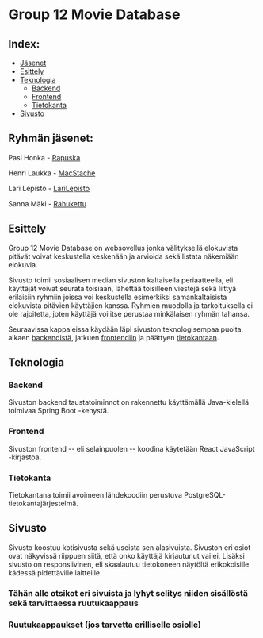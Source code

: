 # Group 12 Movie Database

## Index:
- [Jäsenet](#jasenet)
- [Esittely](esittely)
- [Teknologia](teknologia)
	- [Backend](#backend)
	- [Frontend](#frontend)
	- [Tietokanta](#tietokanta) 
- [Sivusto](#sivusto)


## <a name ="jasenet"></a> Ryhmän jäsenet:
Pasi Honka - [Rapuska](www.github.com/rapuska)

Henri Laukka - [MacStache](www.github.com/macstache)

Lari Lepistö - [LariLepisto](www.github.com/larilepisto)

Sanna Mäki - [Rahukettu](www.github.com/rahukettu)

## <a name ="esittely"></a> Esittely
Group 12 Movie Database on websovellus jonka välityksellä elokuvista pitävät voivat keskustella keskenään ja arvioida sekä listata näkemiään elokuvia. 

Sivusto toimii sosiaalisen median sivuston kaltaisella periaatteella, eli käyttäjät voivat seurata toisiaan, lähettää toisilleen viestejä sekä liittyä erilaisiin ryhmiin joissa voi keskustella esimerkiksi samankaltaisista elokuvista pitävien käyttäjien kanssa. Ryhmien muodolla ja tarkoituksella ei ole rajoitetta, joten käyttäjä voi itse perustaa minkälaisen ryhmän tahansa. 

Seuraavissa kappaleissa käydään läpi sivuston teknologisempaa puolta, alkaen [backendistä](#backend), jatkuen [frontendiin](#frontend) ja päättyen [tietokantaan](#tietokanta).

## <a name ="teknologia"></a>Teknologia

### <a name ="backend"></a> Backend 
Sivuston backend taustatoiminnot on rakennettu käyttämällä Java-kielellä toimivaa Spring Boot -kehystä. 

### <a name ="frontend"></a> Frontend
Sivuston frontend -- eli selainpuolen -- koodina käytetään React JavaScript -kirjastoa.

### <a name ="tietokanta"></a> Tietokanta
Tietokantana toimii avoimeen lähdekoodiin perustuva PostgreSQL-tietokantajärjestelmä.

## <a name ="sivusto"></a> Sivusto
Sivusto koostuu kotisivusta sekä useista sen alasivuista. Sivuston eri osiot ovat näkyvissä riippuen siitä, että onko käyttäjä kirjautunut vai ei. Lisäksi sivusto on responsiivinen, eli skaalautuu tietokoneen näytöltä erikokoisille kädessä pidettäville laitteille.

### Tähän alle otsikot eri sivuista ja lyhyt selitys niiden sisällöstä sekä tarvittaessa ruutukaappaus

### Ruutukaappaukset (jos tarvetta erilliselle osiolle) 

